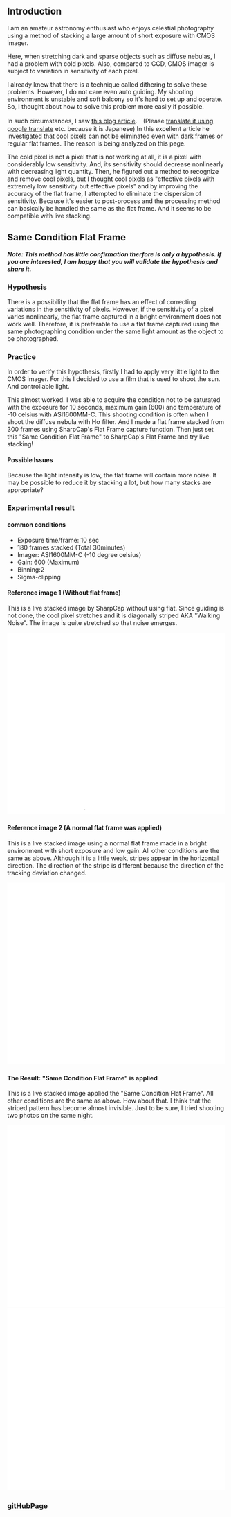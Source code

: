 ## Introduction

I am an amateur astronomy enthusiast who enjoys celestial photography using a method of stacking a large amount of short exposure with CMOS imager.

Here, when stretching dark and sparse objects such as diffuse nebulas, I had a problem with cold pixels. Also, compared to CCD, CMOS imager is subject to variation in sensitivity of each pixel.

I already knew that there is a technique called dithering to solve these problems. However, I do not care even auto guiding. My shooting environment is unstable and soft balcony so it's hard to set up and operate. So, I thought about how to solve this problem more easily if possible.

In such circumstances, I saw [this blog article](https://apranat.exblog.jp/28129764/).　(Please [translate it using google translate](https://translate.google.com/translate?sl=auto&tl=en&u=https%3A%2F%2Fapranat.exblog.jp%2F28129764%2F) etc. because it is Japanese) In this excellent article he investigated that cool pixels can not be eliminated even with dark frames or regular flat frames. The reason is being analyzed on this page.

The cold pixel is not a pixel that is not working at all, it is a pixel with considerably low sensitivity. And, its sensitivity should decrease nonlinearly with decreasing light quantity. Then, he figured out a method to recognize and remove cool pixels, but I thought cool pixels as "effective pixels with extremely low sensitivity but effective pixels" and by improving the accuracy of the flat frame, I attempted to eliminate the dispersion of sensitivity. Because it's easier to post-process and the processing method can basically be handled the same as the flat frame. And it seems to be compatible with live stacking.

## Same Condition Flat Frame
***Note: This method has little confirmation therfore is only a hypothesis. If you are interested, I am happy that you will validate the hypothesis and share it.***

### Hypothesis
There is a possibility that the flat frame has an effect of correcting variations in the sensitivity of pixels. However, if the sensitivity of a pixel varies nonlinearly, the flat frame captured in a bright environment does not work well. Therefore, it is preferable to use a flat frame captured using the same photographing condition under the same light amount as the object to be photographed.

### Practice
In order to verify this hypothesis, firstly I had to apply very little light to the CMOS imager. For this I decided to use a film that is used to shoot the sun. And controllable light.

This almost worked. I was able to acquire the condition not to be saturated with the exposure for 10 seconds, maximum gain (600) and temperature of -10 celsius with ASI1600MM-C. This shooting condition is often when I shoot the diffuse nebula with Hα filter. And I made a flat frame stacked from 300 frames using SharpCap's Flat Frame capture function. Then just set this "Same Condition Flat Frame" to SharpCap's Flat Frame and try live stacking!

#### Possible Issues
Because the light intensity is low, the flat frame will contain more noise. It may be possible to reduce it by stacking a lot, but how many stacks are appropriate?

### Experimental result
#### common conditions
* Exposure time/frame: 10 sec 
* 180 frames stacked (Total 30minutes)
* Imager: ASI1600MM-C (-10 degree celsius)
* Gain: 600 (Maximum)
* Binning:2
* Sigma-clipping

#### Reference image 1 (Without flat frame)
This is a live stacked image by SharpCap without using flat. Since guiding is not done, the cool pixel stretches and it is diagonally striped AKA "Walking Noise". The image is quite stretched so that noise emerges.

![Without flat frame](/img/nonFlat.png) 


#### Reference image 2 (A normal flat frame was applied)
This is a live stacked image using a normal flat frame made in a bright environment with short exposure and low gain. All other conditions are the same as above. Although it is a little weak, stripes appear in the horizontal direction. The direction of the stripe is different because the direction of the tracking deviation changed.

![A normal flat frame was applied](/img/normalFlat.png) 


#### The Result: "Same Condition Flat Frame" is applied
This is a live stacked image applied the "Same Condition Flat Frame". All other conditions are the same as above.
How about that. I think that the striped pattern has become almost invisible. Just to be sure, I tried shooting two photos on the same night.

![Same Condition Flat Frame-1](/img/sameFlat1.png)
![Same Condition Flat Frame-2](/img/sameFlat2.png)


### [gitHubPage](https://satakagi.github.io/sameConditionFlatFrame/)
